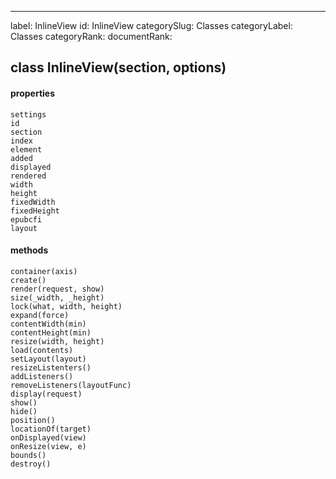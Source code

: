 ---
label: InlineView
id: InlineView
categorySlug: Classes
categoryLabel: Classes
categoryRank: 
documentRank:

## class InlineView(section, options)  
#### properties  
    settings  
    id  
    section  
    index  
    element  
    added  
    displayed  
    rendered  
    width  
    height   
    fixedWidth  
    fixedHeight  
    epubcfi  
    layout  
#### methods  
    container(axis)  
    create()  
    render(request, show)  
    size(_width, _height)  
    lock(what, width, height)  
    expand(force)  
    contentWidth(min)  
    contentHeight(min)  
    resize(width, height)  
    load(contents)  
    setLayout(layout)  
    resizeListenters()  
    addListeners()  
    removeListeners(layoutFunc)  
    display(request)  
    show()  
    hide()  
    position()  
    locationOf(target)  
    onDisplayed(view)  
    onResize(view, e)  
    bounds()  
    destroy()  